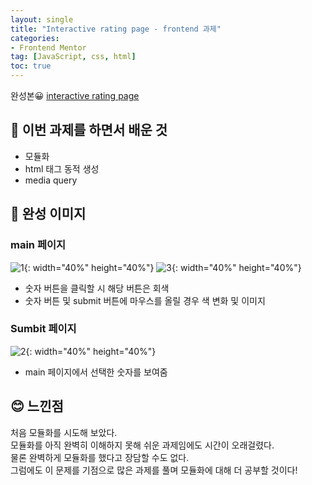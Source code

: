 ```yaml
---
layout: single
title: "Interactive rating page - frontend 과제"
categories: 
- Frontend Mentor
tag: [JavaScript, css, html]
toc: true
---
```

완성본😀 [interactive rating page](https://han0224.github.io/Interactive-rating-page/)
## 📕 이번 과제를 하면서 배운 것
- 모듈화
- html 태그 동적 생성
- media query

## 🔮 완성 이미지
### main 페이지
![1](https://user-images.githubusercontent.com/70616579/159296978-d73ba8d5-81a7-4292-90ac-c6832e2e576b.png){: width="40%" height="40%"}
![3](https://user-images.githubusercontent.com/70616579/159298109-22f035cd-658a-4fa4-8024-d1475c635455.png){: width="40%" height="40%"}  
- 숫자 버튼을 클릭할 시 해당 버튼은 회색   
- 숫자 버튼 및 submit 버튼에 마우스를 올릴 경우 색 변화 및 이미지



### Sumbit 페이지
![2](https://user-images.githubusercontent.com/70616579/159297010-6d330c17-8deb-4aa9-af8a-e36550dbe70f.png){: width="40%" height="40%"}   
- main 페이지에서 선택한 숫자를 보여줌    


## 😊 느낀점
처음 모듈화를 시도해 보았다.   
모듈화를 아직 완벽히 이해하지 못해 쉬운 과제임에도 시간이 오래걸렸다.   
물론 완벽하게 모듈화를 했다고 장담할 수도 없다.   
그럼에도 이 문제를 기점으로 많은 과제를 풀며 모듈화에 대해 더 공부할 것이다!
